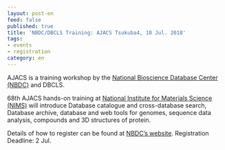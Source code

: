 ```yaml
---
layout: post-en
feed: false
published: true
title: 'NBDC/DBCLS Training: AJACS Tsukuba4, 10 Jul. 2018'
tags:
- events
- registration
category: en
---
```

AJACS is a training workshop by the [ National Bioscience Database Center (NBDC)](https://biosciencedbc.jp/en/) and DBCLS.

 

68th AJACS hands-on training at [National Institute for Materials Science \(NIMS\)](http://www.nims.go.jp/en/index.html) will introduce Database catalogue and cross-database search, Database archive, database and web tools for genomes, sequence data analysis, compounds and 3D structures of protein.

 

Details of how to register can be found at [NBDC’s website](http://eventss.biosciencedbc.jp/training/ajacs70). Registration Deadline: 2 Jul.
